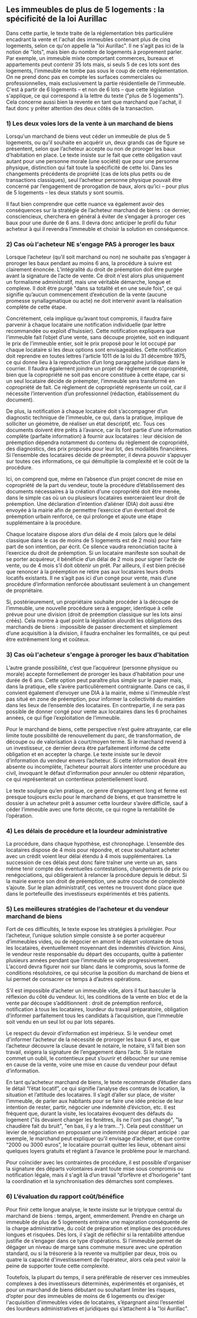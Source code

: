 ## Les immeubles de plus de 5 logements : la spécificité de la loi Aurillac

Dans cette partie, le texte traite de la réglementation très particulière encadrant la vente et l'achat des immeubles contenant plus de cinq logements, selon ce qu'on appelle la "loi Aurillac". Il ne s'agit pas ici de la notion de "lots", mais bien du nombre de logements à proprement parler. Par exemple, un immeuble mixte comportant commerces, bureaux et appartements peut contenir 35 lots mais, si seuls 5 de ces lots sont des logements, l'immeuble ne tombe pas sous le coup de cette réglementation. On ne prend donc pas en compte les surfaces commerciales ou professionnelles, mais exclusivement la partie résidentielle de l'immeuble. C'est à partir de 6 logements – et non de 6 lots – que cette législation s'applique, ce qui correspond à la lettre du texte ("plus de 5 logements"). Cela concerne aussi bien la revente en tant que marchand que l'achat, il faut donc y prêter attention des deux côtés de la transaction.

### 1) Les deux voies lors de la vente à un marchand de biens

Lorsqu'un marchand de biens veut céder un immeuble de plus de 5 logements, ou qu'il souhaite en acquérir un, deux grands cas de figure se présentent, selon que l’acheteur accepte ou non de proroger les baux d’habitation en place. Le texte insiste sur le fait que cette obligation vaut autant pour une personne morale (une société) que pour une personne physique, distinction qui fait toute la spécificité de cette loi. Dans les changements précédents de propriété (cas de lots plus petits ou de transactions classiques), seul l’acheteur personne physique pouvait être concerné par l’engagement de prorogation de baux, alors qu’ici – pour plus de 5 logements – les deux statuts y sont soumis.

Il faut bien comprendre que cette nuance va également avoir des conséquences sur la stratégie de l’acheteur marchand de biens : ce dernier, consciencieux, cherchera en général à éviter de s’engager à proroger ces baux pour une durée de 6 ans. Il devra donc anticiper le profil du futur acheteur à qui il revendra l’immeuble et choisir la solution en conséquence.

### 2) Cas où l'acheteur NE s'engage PAS à proroger les baux

Lorsque l’acheteur (qu’il soit marchand ou non) ne souhaite pas s’engager à proroger les baux pendant au moins 6 ans, la procédure à suivre est clairement énoncée. L’intégralité du droit de préemption doit être purgée avant la signature de l’acte de vente. Ce droit n'est alors plus uniquement un formalisme administratif, mais une véritable démarche, longue et complexe. Il doit être purgé "dans sa totalité et en une seule fois", ce qui signifie qu’aucun commencement d’exécution de la vente (aucune promesse synallagmatique ou acte) ne doit intervenir avant la réalisation complète de cette étape.

Concrètement, cela implique qu’avant tout compromis, il faudra faire parvenir à chaque locataire une notification individuelle (par lettre recommandée ou exploit d’huissier). Cette notification expliquera que l’immeuble fait l’objet d’une vente, sans découpe projetée, soit en indiquant le prix de l’immeuble entier, soit le prix proposé pour le lot occupé par chaque locataire si les deux options sont envisageables. Cette notification doit reprendre en toutes lettres l'article 1011 de la loi du 31 décembre 1975, ce qui donne lieu à la reproduction d’un long paragraphe juridique dans le courrier. Il faudra également joindre un projet de règlement de copropriété, bien que la copropriété ne soit pas encore constituée à cette étape, car si un seul locataire décide de préempter, l’immeuble sera transformé en copropriété de fait. Ce règlement de copropriété représente un coût, car il nécessite l’intervention d’un professionnel (rédaction, établissement du document). 

De plus, la notification à chaque locataire doit s’accompagner d’un diagnostic technique de l’immeuble, ce qui, dans la pratique, implique de solliciter un géomètre, de réaliser un état descriptif, etc. Tous ces documents doivent être prêts à l’avance, car ils font partie d'une information complète (parfaite information) à fournir aux locataires : leur décision de préemption dépendra notamment du contenu du règlement de copropriété, des diagnostics, des prix proposés pour leur lot, des modalités financières. Si l’ensemble des locataires décide de préempter, il devra pouvoir s’appuyer sur toutes ces informations, ce qui démultiplie la complexité et le coût de la procédure.  

Ici, on comprend que, même en l’absence d’un projet concret de mise en copropriété de la part du vendeur, toute la procédure d’établissement des documents nécessaires à la création d'une copropriété doit être menée, dans le simple cas où un ou plusieurs locataires exerceraient leur droit de préemption. Une déclaration d’intention d’aliéner (DIA) doit aussi être envoyée à la mairie afin de permettre l’exercice d’un éventuel droit de préemption urbain renforcé, ce qui prolonge et ajoute une étape supplémentaire à la procédure.

Chaque locataire dispose alors d’un délai de 4 mois (alors que le délai classique dans le cas de moins de 5 logements est de 2 mois) pour faire part de son intention, par écrit. Ce silence vaudra renonciation tacite à l’exercice du droit de préemption. Si un locataire manifeste son souhait de se porter acquéreur, il bénéficie d’un délai de 2 mois pour signer l’acte de vente, ou de 4 mois s’il doit obtenir un prêt. Par ailleurs, il est bien précisé que renoncer à la préemption ne retire pas aux locataires leurs droits locatifs existants. Il ne s’agit pas ici d’un congé pour vente, mais d’une procédure d’information renforcée aboutissant seulement à un changement de propriétaire.

Si, postérieurement, un propriétaire souhaite procéder à la découpe de l’immeuble, une nouvelle procédure sera à engager, identique à celle prévue pour une division (droit de préemption classique sur les lots ainsi créés). Cela montre à quel point la législation alourdit les obligations des marchands de biens : impossible de passer directement et simplement d’une acquisition à la division, il faudra enchaîner les formalités, ce qui peut être extrêmement long et coûteux.

### 3) Cas où l'acheteur s'engage à proroger les baux d'habitation

L’autre grande possibilité, c’est que l’acquéreur (personne physique ou morale) accepte formellement de proroger les baux d’habitation pour une durée de 6 ans. Cette option peut paraître plus simple sur le papier mais, dans la pratique, elle s’avère particulièrement contraignante. Dans ce cas, il convient également d’envoyer une DIA à la mairie, même si l’immeuble n’est pas situé en zone de préemption, pour informer la collectivité du maintien dans les lieux de l’ensemble des locataires. En contrepartie, il ne sera pas possible de donner congé pour vente aux locataires dans les 6 prochaines années, ce qui fige l’exploitation de l’immeuble. 

Pour le marchand de biens, cette perspective n’est guère attrayante, car elle limite toute possibilité de renouvellement du parc, de transformation, de découpe ou de valorisation à court/moyen terme. Si le marchand revend à un investisseur, ce dernier devra être parfaitement informé de cette obligation et en accepter la charge. Le texte insiste sur le devoir d’information du vendeur envers l’acheteur. Si cette information devait être absente ou incomplète, l’acheteur pourrait alors intenter une procédure au civil, invoquant le défaut d’information pour annuler ou obtenir réparation, ce qui représenterait un contentieux potentiellement lourd.

Le texte souligne qu’en pratique, ce genre d’engagement long et ferme est presque toujours exclu pour le marchand de biens, et que transmettre le dossier à un acheteur prêt à assumer cette lourdeur s’avère difficile, sauf à céder l’immeuble avec une forte décote, ce qui rogne la rentabilité de l’opération.

### 4) Les délais de procédure et la lourdeur administrative 

La procédure, dans chaque hypothèse, est chronophage. L’ensemble des locataires dispose de 4 mois pour répondre, et ceux souhaitant acheter avec un crédit voient leur délai étendu à 4 mois supplémentaires. La succession de ces délais peut donc faire traîner une vente un an, sans même tenir compte des éventuelles contestations, changements de prix ou renégociations, qui obligeraient à relancer la procédure depuis le début. Si la mairie exerce son droit de préemption, une autre couche de complexité s’ajoute. Sur le plan administratif, ces ventes ne trouvent donc place que dans le portefeuille des investisseurs expérimentés et très patients.

### 5) Les meilleures stratégies de l’acheteur et du vendeur marchand de biens

Fort de ces difficultés, le texte expose les stratégies à privilégier. Pour l’acheteur, l’unique solution simple consiste à se porter acquéreur d’immeubles vides, ou de négocier en amont le départ volontaire de tous les locataires, éventuellement moyennant des indemnités d’éviction. Ainsi, le vendeur reste responsable du départ des occupants, quitte à patienter plusieurs années pendant que l’immeuble se vide progressivement. L’accord devra figurer noir sur blanc dans le compromis, sous la forme de conditions résolutoires, ce qui sécurise la position du marchand de biens et lui permet de consacrer ce temps à d’autres opérations.

S’il est impossible d’acheter un immeuble vide, alors il faut basculer la réflexion du côté du vendeur. Ici, les conditions de la vente en bloc et de la vente par découpe s’additionnent : droit de préemption renforcé, notification à tous les locataires, lourdeur du travail préparatoire, obligation d’informer parfaitement tous les candidats à l’acquisition, que l’immeuble soit vendu en un seul lot ou par lots séparés.

Le respect du devoir d’information est impérieux. Si le vendeur omet d'informer l’acheteur de la nécessité de proroger les baux 6 ans, et que l’acheteur découvre la clause devant le notaire, le notaire, s’il fait bien son travail, exigera la signature de l’engagement dans l’acte. Si le notaire commet un oubli, le contentieux peut s’ouvrir et déboucher sur une remise en cause de la vente, voire une mise en cause du vendeur pour défaut d’information.

En tant qu’acheteur marchand de biens, le texte recommande d’étudier dans le détail “l’état locatif”, ce qui signifie l’analyse des contrats de location, la situation et l’attitude des locataires. Il s’agit d’aller sur place, de visiter l’immeuble, de parler aux habitants pour se faire une idée précise de leur intention de rester, partir, négocier une indemnité d’éviction, etc. Il est fréquent que, durant la visite, les locataires évoquent des défauts du logement ("ils devaient changer les fenêtres, ils ne l'ont pas changé", "la chaudière fait du bruit", "en bas, il y a le tram..."). Cela peut constituer un levier de négociation en proposant une indemnité pour départ anticipé : par exemple, le marchand peut expliquer qu’il envisage d’acheter, et que contre “2000 ou 3000 euros”, le locataire pourrait quitter les lieux, obtenant ainsi quelques loyers gratuits et réglant à l’avance le problème pour le marchand.

Pour coïncider avec les contraintes de procédure, il est possible d'organiser la signature des départs volontaires avant toute mise sous compromis ou notification légale, mais il s'agit là d’un travail “d’orfèvre et d’horlogerie" tant la coordination et la synchronisation des démarches sont complexes.

### 6) L’évaluation du rapport coût/bénéfice

Pour finir cette longue analyse, le texte insiste sur le triptyque central du marchand de biens : temps, argent, emmerdement. Prendre en charge un immeuble de plus de 5 logements entraine une majoration conséquente de la charge administrative, du coût de préparation et implique des procédures longues et risquées. Dès lors, il s’agit de réfléchir si la rentabilité attendue justifie de s’engager dans ce type d’opérations. Si l'immeuble permet de dégager un niveau de marge sans commune mesure avec une opération standard, ou si la trésorerie à la revente va multiplier par deux, trois ou quatre la capacité d'investissement de l’opérateur, alors cela peut valoir la peine de supporter toute cette complexité. 

Toutefois, la plupart du temps, il sera préférable de réserver ces immeubles complexes à des investisseurs déterminés, expérimentés et organisés, et pour un marchand de biens débutant ou souhaitant limiter les risques, d’opter pour des immeubles de moins de 6 logements ou d’exiger l'acquisition d’immeubles vides de locataires, s’épargnant ainsi l’essentiel des lourdeurs administratives et juridiques qui s’attachent à la "loi Aurillac".